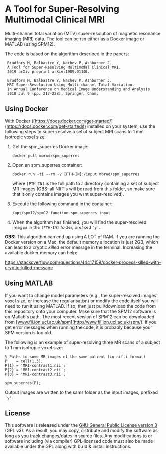 # A Tool for Super-Resolving Multimodal Clinical MRI

Multi-channel total variation (MTV) super-resolution of magnetic resonance imaging (MRI) data. The tool can be run either as a Docker image or MATLAB (using SPM12).

The code is based on the algorithm described in the papers:

     Brudfors M, Balbastre Y, Nachev P, Ashburner J.
     A Tool for Super-Resolving Multimodal Clinical MRI.
     2019 arXiv preprint arXiv:1909.01140.     
     
     Brudfors M, Balbastre Y, Nachev P, Ashburner J.
     MRI Super-Resolution Using Multi-channel Total Variation.
     In Annual Conference on Medical Image Understanding and Analysis
     2018 Jul 9 (pp. 217-228). Springer, Cham.             

## Using Docker

With Docker ([https://docs.docker.com/get-started/](https://docs.docker.com/get-started/)) installed on your system, use the following steps to super-resolve a set of subject MRI scans to 1 mm isotropic voxel size:

1. Get the spm_superres Docker image: 

     `docker pull mbrud/spm_superres`

2. Open an spm_superres container: 

     `docker run -ti --rm -v [PTH-IN]:/input mbrud/spm_superres` 
     
   where `[PTH-IN]` is the full path to a directory containing a set of subject MR images (OBS: all NIfTIs will be read from this folder, so make sure that it only contains images you want super-resolved).

3. Execute the following command in the container: 

     `/opt/spm12/spm12 function spm_superres input`

4. When the algorithm has finished, you will find the super-resolved images in the `[PTH-IN]` folder, prefixed `'y'`.

**OBS!** This algorithm can end up using A LOT of RAM. If you are running the Docker version on a Mac, the default memory allocation is just 2GB, which can lead to a cryptic *killed* error message in the terminal. Increasing the available docker memory can help:

https://stackoverflow.com/questions/44417159/docker-process-killed-with-cryptic-killed-message

## Using MATLAB

If you want to change model parameters (e.g., the super-resolved images' voxel size, or increase the regularisation) or modify the code itself you will need to run it using MATLAB. If so, then just pull/download the code from this repository onto your computer. Make sure that the SPM12 software is on Matlab's path. The most recent version of SPM12 can be downloaded from [www.fil.ion.ucl.ac.uk/spm](http://www.fil.ion.ucl.ac.uk/spm/). If you get error messages when running the code, it is probably because your SPM version is too old. 

The following is an example of super-resolving three MR scans of a subject to 1 mm isotropic voxel size:
~~~~
% Paths to some MR images of the same patient (in nifti format)
P    = cell(1,3);
P{1} = 'MRI-contrast1.nii';
P{2} = 'MRI-contrast2.nii';
P{3} = 'MRI-contrast3.nii';

spm_superres(P);
~~~~
Output images are written to the same folder as the input images, prefixed `'y'`.

## License

This software is released under the [GNU General Public License version 3](LICENSE) (GPL v3). As a result, you may copy, distribute and modify the software as long as you track changes/dates in source files. Any modifications to or software including (via compiler) GPL-licensed code must also be made available under the GPL along with build & install instructions.
